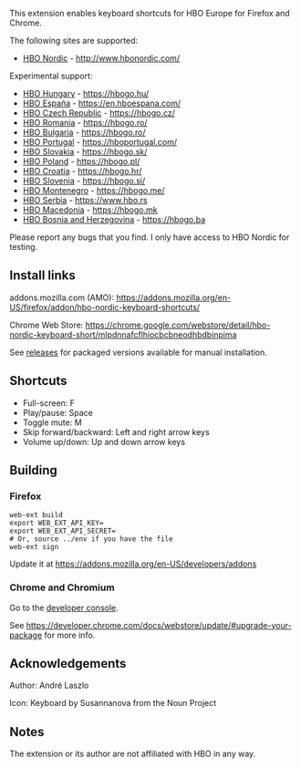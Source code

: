 This extension enables keyboard shortcuts for HBO Europe for Firefox and Chrome.

The following sites are supported:

- [HBO Nordic](http://www.hbonordic.com/) - http://www.hbonordic.com/

Experimental support:

- [HBO Hungary](https://hbogo.hu/) - https://hbogo.hu/
- [HBO España](https://en.hboespana.com/) - https://en.hboespana.com/
- [HBO Czech Republic](https://hbogo.cz/) - https://hbogo.cz/
- [HBO Romania](https://hbogo.ro/) - https://hbogo.ro/
- [HBO Bulgaria](https://hbogo.ro/) - https://hbogo.ro/
- [HBO Portugal](https://hboportugal.com/) - https://hboportugal.com/
- [HBO Slovakia](https://hbogo.sk/) - https://hbogo.sk/
- [HBO Poland](https://hbogo.pl/) - https://hbogo.pl/
- [HBO Croatia](https://hbogo.hr/) - https://hbogo.hr/
- [HBO Slovenia](https://hbogo.si/) - https://hbogo.si/
- [HBO Montenegro](https://hbogo.me/) - https://hbogo.me/
- [HBO Serbia](https://www.hbo.rs) - https://www.hbo.rs
- [HBO Macedonia](https://hbogo.mk) - https://hbogo.mk
- [HBO Bosnia and Herzegovina](https://hbogo.ba) - https://hbogo.ba

Please report any bugs that you find. I only have access to HBO Nordic for testing.


## Install links

addons.mozilla.com (AMO): https://addons.mozilla.org/en-US/firefox/addon/hbo-nordic-keyboard-shortcuts/

Chrome Web Store: https://chrome.google.com/webstore/detail/hbo-nordic-keyboard-short/mlpdnnafcflhiocbcbneodhbdbinpima

See [releases](https://github.com/andrelaszlo/hbonordic_keyboard_shortcuts/releases) for packaged versions available for manual installation.


## Shortcuts

- Full-screen: F
- Play/pause: Space
- Toggle mute: M
- Skip forward/backward: Left and right arrow keys
- Volume up/down: Up and down arrow keys


## Building

### Firefox

```
web-ext build
export WEB_EXT_API_KEY=
export WEB_EXT_API_SECRET=
# Or, source ../env if you have the file
web-ext sign
```

Update it at https://addons.mozilla.org/en-US/developers/addons

### Chrome and Chromium

Go to the [developer console](https://chrome.google.com/webstore/devconsole).

See https://developer.chrome.com/docs/webstore/update/#upgrade-your-package for more info.


## Acknowledgements

Author: André Laszlo

Icon: Keyboard by Susannanova from the Noun Project


## Notes

The extension or its author are not affiliated with HBO in any way.
